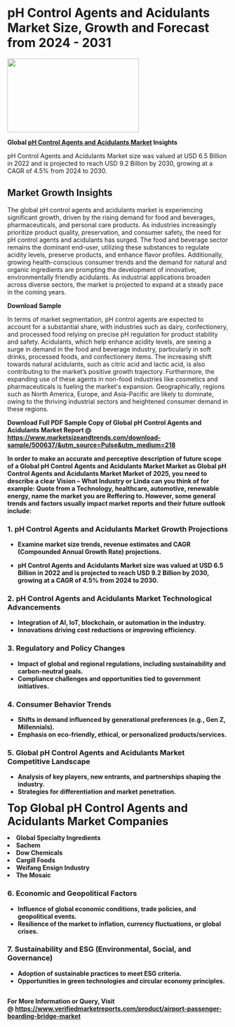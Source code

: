 <H1>pH Control Agents and Acidulants Market Size, Growth and Forecast from 2024 - 2031</H1><img class="aligncenter size-medium wp-image-584254" src="https://thirdeyenews.in/wp-content/uploads/2024/09/Global-Market-Research-300x168.jpeg" alt="" width="300" height="168" /><p><strong>Global&nbsp;<a href="https://www.marketsizeandtrends.com/download-sample/500637/&amp;utm_source=Pulse&amp;utm_medium=218">pH Control Agents and Acidulants Market</a> Insights</strong></p><p>pH Control Agents and Acidulants Market size was valued at USD 6.5 Billion in 2022 and is projected to reach USD 9.2 Billion by 2030, growing at a CAGR of 4.5% from 2024 to 2030.</p><p><h2>Market Growth Insights</h2> <p>The global pH control agents and acidulants market is experiencing significant growth, driven by the rising demand for food and beverages, pharmaceuticals, and personal care products. As industries increasingly prioritize product quality, preservation, and consumer safety, the need for pH control agents and acidulants has surged. The food and beverage sector remains the dominant end-user, utilizing these substances to regulate acidity levels, preserve products, and enhance flavor profiles. Additionally, growing health-conscious consumer trends and the demand for natural and organic ingredients are prompting the development of innovative, environmentally friendly acidulants. As industrial applications broaden across diverse sectors, the market is projected to expand at a steady pace in the coming years.</p> <p><strong>Download Sample</strong></p> <p>In terms of market segmentation, pH control agents are expected to account for a substantial share, with industries such as dairy, confectionery, and processed food relying on precise pH regulation for product stability and safety. Acidulants, which help enhance acidity levels, are seeing a surge in demand in the food and beverage industry, particularly in soft drinks, processed foods, and confectionery items. The increasing shift towards natural acidulants, such as citric acid and lactic acid, is also contributing to the market’s positive growth trajectory. Furthermore, the expanding use of these agents in non-food industries like cosmetics and pharmaceuticals is fueling the market's expansion. Geographically, regions such as North America, Europe, and Asia-Pacific are likely to dominate, owing to the thriving industrial sectors and heightened consumer demand in these regions.</p> <p><strong></p><p><span class=""><strong>Download Full PDF Sample Copy of Global pH Control Agents and Acidulants Market Report</strong> @ <a href="https://www.marketsizeandtrends.com/download-sample/500637/&amp;utm_source=Pulse&amp;utm_medium=218" target="_blank">https://www.marketsizeandtrends.com/download-sample/500637/&amp;utm_source=Pulse&amp;utm_medium=218</a></span></p><p>In order to make an accurate and perceptive description of future scope of a Global&nbsp;pH Control Agents and Acidulants Market Market as Global&nbsp;pH Control Agents and Acidulants Market Market of 2025, you need to describe a clear Vision &ndash; What Industry or Linda can you think of for example: Quote from a Technology, healthcare, automotive, renewable energy, name the market you are Reffering to. However, some general trends and factors usually impact market reports and their future outlook include:</p><h3>1.&nbsp;<strong>pH Control Agents and Acidulants Market Growth Projections</strong></h3><ul><li>Examine market size trends, revenue estimates and CAGR (Compounded Annual Growth Rate) projections.</li><li><p>pH Control Agents and Acidulants Market size was valued at USD 6.5 Billion in 2022 and is projected to reach USD 9.2 Billion by 2030, growing at a CAGR of 4.5% from 2024 to 2030.</p></li></ul><h3>2.&nbsp;<strong>pH Control Agents and Acidulants Market Technological Advancements</strong></h3><ul><li>Integration of AI, IoT, blockchain, or automation in the industry.</li><li>Innovations driving cost reductions or improving efficiency.</li></ul><h3>3.&nbsp;<strong>Regulatory and Policy Changes</strong></h3><ul><li>Impact of global and regional regulations, including sustainability and carbon-neutral goals.</li><li>Compliance challenges and opportunities tied to government initiatives.</li></ul><h3>4.&nbsp;<strong>Consumer Behavior Trends</strong></h3><ul><li>Shifts in demand influenced by generational preferences (e.g., Gen Z, Millennials).</li><li>Emphasis on eco-friendly, ethical, or personalized products/services.</li></ul><h3>5.&nbsp;<strong>Global pH Control Agents and Acidulants Market Competitive Landscape</strong></h3><ul><li>Analysis of key players, new entrants, and partnerships shaping the industry.</li><li>Strategies for differentiation and market penetration.</li></ul><p data-pm-slice="1 1 []"><span style="color: inherit; font-family: inherit; font-size: 25px;">Top Global pH Control Agents and Acidulants Market Companies</span></p><div class="" data-test-id=""><p><li>Global Specialty Ingredients</li><li> Sachem</li><li> Dow Chemicals</li><li> Cargill Foods</li><li> Weifang Ensign Industry</li><li> The Mosaic</li></p></div><h3>6.&nbsp;<strong>Economic and Geopolitical Factors</strong></h3><ul><li>Influence of global economic conditions, trade policies, and geopolitical events.</li><li>Resilience of the market to inflation, currency fluctuations, or global crises.</li></ul><h3>7.&nbsp;<strong>Sustainability and ESG (Environmental, Social, and Governance)</strong></h3><ul><li>Adoption of sustainable practices to meet ESG criteria.</li><li>Opportunities in green technologies and circular economy principles.</li></ul><h2><strong style="font-size: 14px;">For More Information or Query, Visit @&nbsp;</strong><a style="background-color: #ffffff; font-size: 14px;" href="https://www.marketsizeandtrends.com/report/ph-control-agents-and-acidulants-market/" target="_blank">https://www.verifiedmarketreports.com/product/airport-passenger-boarding-bridge-market</a></h2>
